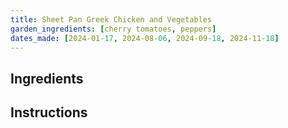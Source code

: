 ```yaml
---
title: Sheet Pan Greek Chicken and Vegetables
garden_ingredients: [cherry tomatoes, peppers]
dates_made: [2024-01-17, 2024-08-06, 2024-09-18, 2024-11-18]
---
```


## Ingredients

## Instructions
